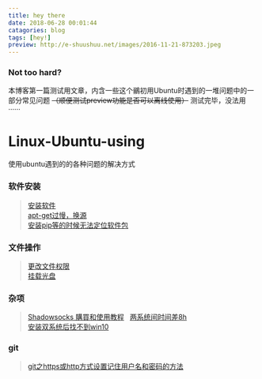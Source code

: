 ```yaml
---
title: hey there
date: 2018-06-28 00:01:44
catagories: blog
tags: [hey!]
preview: http://e-shuushuu.net/images/2016-11-21-873203.jpeg
---
```

### Not too hard?
本博客第一篇测试用文章，内含一些这个鶸初用Ubuntu时遇到的一堆问题中的一部分常见问题 ~~（顺便测试preview功能是否可以离线使用）~~ 测试完毕，没法用······

<!--more-->
# Linux-Ubuntu-using
使用ubuntu遇到的的各种问题的解决方式

### 软件安装
> [安装软件](https://github.com/Laurence-042/Linux-Ubuntu-using/blob/master/%E5%AE%89%E8%A3%85%E8%BD%AF%E4%BB%B6.md)  
> [apt-get过慢，换源](https://github.com/Laurence-042/Linux-Ubuntu-using/blob/master/apt-get%E8%BF%87%E6%85%A2%EF%BC%8C%E6%8D%A2%E6%BA%90.md)  
> [安装pip等的时候无法定位软件包](https://github.com/Laurence-042/Linux-Ubuntu-using/blob/master/%E5%AE%89%E8%A3%85pip%E7%AD%89%E7%9A%84%E6%97%B6%E5%80%99%E6%97%A0%E6%B3%95%E5%AE%9A%E4%BD%8D%E8%BD%AF%E4%BB%B6%E5%8C%85.md)  
### 文件操作
> [更改文件权限](https://github.com/Laurence-042/Linux-Ubuntu-using/blob/master/%E6%9B%B4%E6%94%B9%E6%96%87%E4%BB%B6%E6%9D%83%E9%99%90.md)  
> [挂载光盘](https://github.com/Laurence-042/Linux-Ubuntu-using/blob/master/%E6%8C%82%E8%BD%BD%E5%85%89%E7%9B%98.md)  
### 杂项
> [Shadowsocks 購買和使用教程](https://github.com/Laurence-042/Linux-Ubuntu-using/blob/master/Shadowsocks%20%E8%B3%BC%E8%B2%B7%E5%92%8C%E4%BD%BF%E7%94%A8%E6%95%99%E7%A8%8B.md)  
> [两系统间时间差8h](https://github.com/Laurence-042/Linux-Ubuntu-using/blob/master/%E4%B8%A4%E7%B3%BB%E7%BB%9F%E9%97%B4%E6%97%B6%E9%97%B4%E5%B7%AE8h.md)  
> [安装双系统后找不到win10](https://github.com/Laurence-042/Linux-Ubuntu-using/blob/master/%E5%AE%89%E8%A3%85%E5%8F%8C%E7%B3%BB%E7%BB%9F%E5%90%8E%E6%89%BE%E4%B8%8D%E5%88%B0win10.md)  
### git
> [git之https或http方式设置记住用户名和密码的方法](https://github.com/Laurence-042/Linux-Ubuntu-using/blob/master/git_https%E8%AE%B0%E4%BD%8F%E7%94%A8%E6%88%B7%E5%90%8D%E5%92%8C%E5%AF%86%E7%A0%81.md)  
<!--more-->
